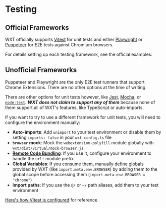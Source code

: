 # Testing

## Official Frameworks

WXT officially supports [Vitest](https://vitest.dev/) for unit tests and either [Playwright](https://playwright.dev/) or [Puppeteer](https://pptr.dev/) for E2E tests against Chromium browsers.

For details setting up each testing framework, see the official examples:

<ExampleList tag="testing" />

## Unofficial Frameworks

Puppeteer and Playwright are the only E2E test runners that support Chrome Extensions. There are no other options at the time of writing.

There are other options for unit tests however, like [Jest](https://jestjs.io/), [Mocha](https://mochajs.org/), or [`node:test`](https://nodejs.org/api/test.html). **_WXT does not claim to support any of them_** because none of them support all of WXT's features, like TypeScript or auto-imports.

If you want to try to use a different framework for unit tests, you will need to configure the environment manually:

- **Auto-imports**: Add `unimport` to your test environment or disable them by setting `imports: false` in your `wxt.config.ts` file
- **`browser` mock**: Mock the `webextension-polyfill` module globally with `wxt/dist/virtual/mock-browser.js`
- **[Remote Code Bundling](/guide/further-reading/remote-code)**: If you use it, configure your environment to handle the `url:` module prefix
- **Global Variables**: If you consume them, manually define globals provided by WXT (like `import.meta.env.BROWSER`) by adding them to the global scope before accessing them (`import.meta.env.BROWSER = "chrome"`)
- **Import paths**: If you use the `@/` or `~/` path aliases, add them to your test environment

[Here's how Vitest is configured](https://github.com/wxt-dev/wxt/blob/main/packages/wxt/src/testing/wxt-vitest-plugin.ts) for reference.
